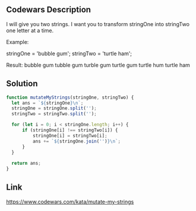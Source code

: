 ## Codewars Description
I will give you two strings. I want you to transform stringOne into stringTwo one letter at a time.

Example:

stringOne = 'bubble gum';
stringTwo = 'turtle ham';

Result:
bubble gum
tubble gum
turble gum
turtle gum
turtle hum
turtle ham

## Solution
```Javascript
function mutateMyStrings(stringOne, stringTwo) {
  let ans = `${stringOne}\n`;
  stringOne = stringOne.split('');
  stringTwo = stringTwo.split('');

  for (let i = 0; i < stringOne.length; i++) {
      if (stringOne[i] !== stringTwo[i]) {
          stringOne[i] = stringTwo[i];
          ans += `${stringOne.join('')}\n`;
      }
  }
  
  return ans;
}
```

## Link
https://www.codewars.com/kata/mutate-my-strings
